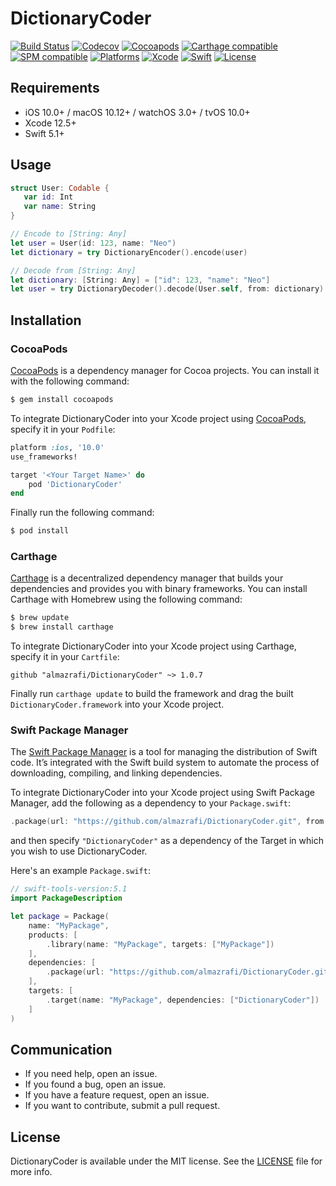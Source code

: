 # DictionaryCoder
[![Build Status](https://github.com/almazrafi/DictionaryCoder/workflows/CI/badge.svg?branch=main)](https://github.com/almazrafi/DictionaryCoder/actions)
[![Codecov](https://codecov.io/gh/almazrafi/DictionaryCoder/branch/master/graph/badge.svg)](https://codecov.io/gh/almazrafi/DictionaryCoder)
[![Cocoapods](https://img.shields.io/cocoapods/v/DictionaryCoder)](http://cocoapods.org/pods/DictionaryCoder)
[![Carthage compatible](https://img.shields.io/badge/Carthage-Compatible-brightgreen)](https://github.com/Carthage/Carthage)
[![SPM compatible](https://img.shields.io/badge/SPM-Compatible-brightgreen)](https://swift.org/package-manager/)
[![Platforms](https://img.shields.io/cocoapods/p/DictionaryCoder)](https://developer.apple.com/discover/)
[![Xcode](https://img.shields.io/badge/Xcode-12-blue)](https://developer.apple.com/xcode)
[![Swift](https://img.shields.io/badge/Swift-5.1-orange)](https://swift.org)
[![License](https://img.shields.io/github/license/almazrafi/DictionaryCoder)](https://opensource.org/licenses/MIT)

## Requirements
- iOS 10.0+ / macOS 10.12+ / watchOS 3.0+ / tvOS 10.0+
- Xcode 12.5+
- Swift 5.1+

## Usage
```swift
struct User: Codable {
   var id: Int
   var name: String
}

// Encode to [String: Any]
let user = User(id: 123, name: "Neo")
let dictionary = try DictionaryEncoder().encode(user)

// Decode from [String: Any]
let dictionary: [String: Any] = ["id": 123, "name": "Neo"]
let user = try DictionaryDecoder().decode(User.self, from: dictionary)
```

## Installation
### CocoaPods
[CocoaPods](http://cocoapods.org) is a dependency manager for Cocoa projects. You can install it with the following command:
``` bash
$ gem install cocoapods
```

To integrate DictionaryCoder into your Xcode project using [CocoaPods](http://cocoapods.org), specify it in your `Podfile`:
``` ruby
platform :ios, '10.0'
use_frameworks!

target '<Your Target Name>' do
    pod 'DictionaryCoder'
end
```

Finally run the following command:
``` bash
$ pod install
```

### Carthage
[Carthage](https://github.com/Carthage/Carthage) is a decentralized dependency manager that builds your dependencies and provides you with binary frameworks. You can install Carthage with Homebrew using the following command:
``` bash
$ brew update
$ brew install carthage
```

To integrate DictionaryCoder into your Xcode project using Carthage, specify it in your `Cartfile`:
``` ogdl
github "almazrafi/DictionaryCoder" ~> 1.0.7
```

Finally run `carthage update` to build the framework and drag the built `DictionaryCoder.framework` into your Xcode project.

### Swift Package Manager
The [Swift Package Manager](https://swift.org/package-manager/) is a tool for managing the distribution of Swift code. It’s integrated with the Swift build system to automate the process of downloading, compiling, and linking dependencies.

To integrate DictionaryCoder into your Xcode project using Swift Package Manager,
add the following as a dependency to your `Package.swift`:
``` swift
.package(url: "https://github.com/almazrafi/DictionaryCoder.git", from: "1.0.7")
```
and then specify `"DictionaryCoder"` as a dependency of the Target in which you wish to use DictionaryCoder.

Here's an example `Package.swift`:
``` swift
// swift-tools-version:5.1
import PackageDescription

let package = Package(
    name: "MyPackage",
    products: [
        .library(name: "MyPackage", targets: ["MyPackage"])
    ],
    dependencies: [
        .package(url: "https://github.com/almazrafi/DictionaryCoder.git", from: "1.0.7")
    ],
    targets: [
        .target(name: "MyPackage", dependencies: ["DictionaryCoder"])
    ]
)
```

## Communication
- If you need help, open an issue.
- If you found a bug, open an issue.
- If you have a feature request, open an issue.
- If you want to contribute, submit a pull request.

## License
DictionaryCoder is available under the MIT license. See the [LICENSE](LICENSE) file for more info.
